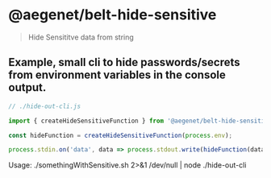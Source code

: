 # @aegenet/belt-hide-sensitive

> Hide Sensititve data from string

## Example, small cli to hide passwords/secrets from environment variables in the console output.

```typescript
// ./hide-out-cli.js

import { createHideSensitiveFunction } from '@aegenet/belt-hide-sensitive';

const hideFunction = createHideSensitiveFunction(process.env);

process.stdin.on('data', data => process.stdout.write(hideFunction(data.toString())));
```

Usage: ./somethingWithSensitive.sh 2>&1 /dev/null | node ./hide-out-cli
